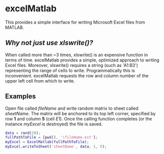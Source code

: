 # excelMatlab
This provides a simple interface for writing Microsoft Excel files from MATLAB.

## *Why not just use xlswrite()?*
When called more than ~3 times, xlswrite() is an expensive function in terms of time. excelMatlab provides a simple, optimized approach to writing Excel files. Moreover, xlswrite() requires a string (such as 'A1:B3') representing the range of cells to write. Programmatically this is inconvenient. excelMatlab requests the row and column number of the upper left cell from which to write.

## Examples
Open file called *fileName* and write random matrix to sheet called *sheetName*. The matrix will be anchored to its top left corner, specified by row **1** and column **5** (cell *E1*). Once the calling function completes (or the instance *myExcel* is destroyed) the file is saved.
```matlab
data = rand(20);
fullPathToFile = [pwd(), '\fileName.ext'];
myExcel = ExcelMatlab(fullPathToFile);
myExcel.writeToSheet('sheetName', data, 1, 5);
```
